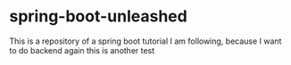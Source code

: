 # spring-boot-unleashed
This is a repository of a spring boot tutorial I am following, because I want to do backend again
this is another test 
